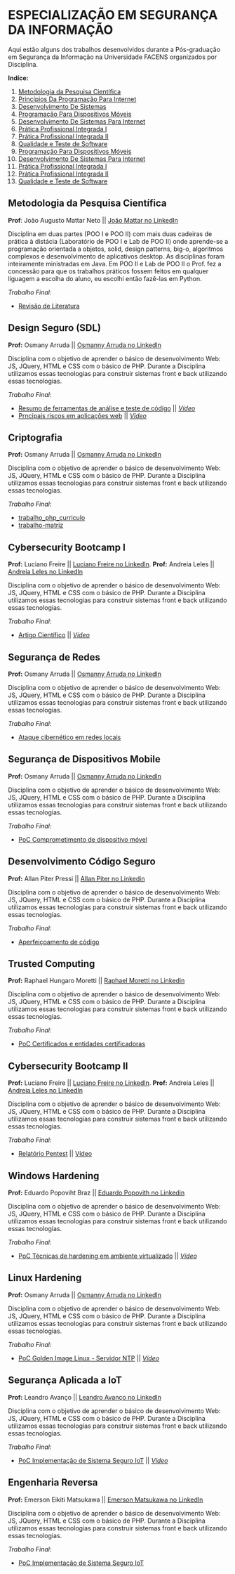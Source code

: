 # ESPECIALIZAÇÃO EM SEGURANÇA DA INFORMAÇÃO

Aqui estão alguns dos trabalhos desenvolvidos durante a Pós-graduação em Segurança da Informação na Universidade FACENS organizados por Disciplina.

**Indíce:**
1. [Metodologia da Pesquisa Científica](https://github.com/oyrasec/Facens-Pos-Cybersec#metodologia-da-pesquisa-cient%C3%ADfica)
2. [Princípios Da Programação Para Internet](https://github.com/oyrasec/Facens-Pos-Cybersec#design-seguro-sdl)
3. [Desenvolvimento De Sistemas](https://github.com/oyrasec/Facens-Pos-Cybersec#criptografia)
4. [Programação Para Dispositivos Móveis](https://github.com/oyrasec/Facens-Pos-Cybersec#cybersecurity-bootcamp-i)
5. [Desenvolvimento De Sistemas Para Internet](https://github.com/oyrasec/Facens-Pos-Cybersec#seguran%C3%A7a-de-redes)
6. [Prática Profissional Integrada I](https://github.com/oyrasec/Facens-Pos-Cybersec/blob/main/README.md#seguran%C3%A7a-de-dispositivos-mobile)
7. [Prática Profissional Integrada II](https://github.com/oyrasec/Facens-Pos-Cybersec#desenvolvimento-c%C3%B3digo-seguro)
8. [Qualidade e Teste de Software](https://github.com/oyrasec/Facens-Pos-Cybersec#trusted-computing)
9. [Programação Para Dispositivos Móveis](https://github.com/oyrasec/Facens-Pos-Cybersec#cybersecurity-bootcamp-ii)
10. [Desenvolvimento De Sistemas Para Internet](https://github.com/oyrasec/Facens-Pos-Cybersec#windows-hardening)
11. [Prática Profissional Integrada I](https://github.com/oyrasec/Facens-Pos-Cybersec#linux-hardening)
12. [Prática Profissional Integrada II](https://github.com/oyrasec/Facens-Pos-Cybersec#seguran%C3%A7a-aplicada-a-iot)
13. [Qualidade e Teste de Software](https://github.com/oyrasec/Facens-Pos-Cybersec#engenharia-reversa)


## Metodologia da Pesquisa Científica
**Prof**: João Augusto Mattar Neto || [João Mattar no LinkedIn](https://www.linkedin.com/in/jo%C3%A3o-mattar/)

Disciplina em duas partes (POO I e POO II) com mais duas cadeiras de prática à distácia (Laboratório de POO I e Lab de POO II) onde aprende-se a programação orientada a objetos, solid, design patterns, big-o, algoritmos complexos e desenvolvimento de aplicativos desktop. As disciplinas foram inteiramente ministradas em Java. Em POO II e Lab de POO II o Prof. fez a concessão para que os trabalhos práticos fossem feitos em qualquer liguagem a escolha do aluno, eu escolhi então fazê-las em Python. 

*Trabalho Final:*
- [Revisão de Literatura](https://1drv.ms/b/s!Ar7SMnGPv3acwn-j9Z4rotxiksSU?e=nXeAw2)

## Design Seguro (SDL)
**Prof:** Osmany Arruda || [Osmanny Arruda no LinkedIn](https://www.linkedin.com/in/osmany-arruda/)

Disciplina com o objetivo de aprender o básico de desenvolvimento Web: JS, JQuery, HTML e CSS com o básico de PHP. Durante a Disciplina utilizamos essas tecnologias para construir sistemas front e back utilizando essas tecnologias.

*Trabalho Final:*
- [Resumo de ferramentas de análise e teste de código](https://github.com/Camilotk/trabalho_php_curriculo) || *[Vídeo](https://www.youtube.com/watch?v=P2UTReNspy4&ab_channel=Ot%C3%A1vioMarelli)*
- [Prncipais riscos em aplicações web](https://github.com/Camilotk/trabalho-matriz) || *[Vídeo](https://www.youtube.com/watch?v=-XJ-kyH7XXI&ab_channel=Ot%C3%A1vioMarelli)*

## Criptografia
**Prof:** Osmany Arruda || [Osmanny Arruda no LinkedIn](https://www.linkedin.com/in/osmany-arruda/)

Disciplina com o objetivo de aprender o básico de desenvolvimento Web: JS, JQuery, HTML e CSS com o básico de PHP. Durante a Disciplina utilizamos essas tecnologias para construir sistemas front e back utilizando essas tecnologias.

*Trabalho Final:*
- [trabalho_php_curriculo](https://github.com/Camilotk/trabalho_php_curriculo)
- [trabalho-matriz](https://github.com/Camilotk/trabalho-matriz)

## Cybersecurity Bootcamp I
**Prof:** Luciano Freire || [Luciano Freire no LinkedIn](https://www.linkedin.com/in/luciano-freire/).
**Prof:** Andreia Leles  || [Andreia Leles no LinkedIn](https://www.linkedin.com/in/andreia-leles-b0037320/)

Disciplina com o objetivo de aprender o básico de desenvolvimento Web: JS, JQuery, HTML e CSS com o básico de PHP. Durante a Disciplina utilizamos essas tecnologias para construir sistemas front e back utilizando essas tecnologias.

*Trabalho Final:*
- [Artigo Científico](https://1drv.ms/b/s!Ar7SMnGPv3acwn-j9Z4rotxiksSU?e=nXeAw2) || *[Vídeo](https://www.youtube.com/watch?v=1ZS9CxlXkx0&list=PLj-hIxscN0oOensA8bpQbiWuw4cUhxQZw&ab_channel=GelsonFilho)* 


## Segurança de Redes
**Prof:** Osmany Arruda || [Osmanny Arruda no LinkedIn](https://www.linkedin.com/in/osmany-arruda/)

Disciplina com o objetivo de aprender o básico de desenvolvimento Web: JS, JQuery, HTML e CSS com o básico de PHP. Durante a Disciplina utilizamos essas tecnologias para construir sistemas front e back utilizando essas tecnologias.

*Trabalho Final:*
- [Ataque cibernético em redes locais](https://github.com/Camilotk/trabalho_php_curriculo)


## Segurança de Dispositivos Mobile
**Prof:** Osmany Arruda || [Osmanny Arruda no LinkedIn](https://www.linkedin.com/in/osmany-arruda/)

Disciplina com o objetivo de aprender o básico de desenvolvimento Web: JS, JQuery, HTML e CSS com o básico de PHP. Durante a Disciplina utilizamos essas tecnologias para construir sistemas front e back utilizando essas tecnologias.

*Trabalho Final:*
- [PoC Comprometimento de dispositivo móvel](https://github.com/Camilotk/trabalho_php_curriculo)


## Desenvolvimento Código Seguro
**Prof:** Allan Piter Pressi || [Allan Piter no Linkedin](https://www.linkedin.com/in/allanpitter/)

Disciplina com o objetivo de aprender o básico de desenvolvimento Web: JS, JQuery, HTML e CSS com o básico de PHP. Durante a Disciplina utilizamos essas tecnologias para construir sistemas front e back utilizando essas tecnologias.

*Trabalho Final:*
- [Aperfeiçoamento de código](https://github.com/Camilotk/trabalho_php_curriculo)

## Trusted Computing
**Prof:** Raphael Hungaro Moretti || [Raphael Moretti no Linkedin](https://www.linkedin.com/in/raphael-hungaro-moretti/)

Disciplina com o objetivo de aprender o básico de desenvolvimento Web: JS, JQuery, HTML e CSS com o básico de PHP. Durante a Disciplina utilizamos essas tecnologias para construir sistemas front e back utilizando essas tecnologias.

*Trabalho Final:*
- [PoC Certificados e entidades certificadoras](https://github.com/Camilotk/trabalho_php_curriculo)

## Cybersecurity Bootcamp II
**Prof:** Luciano Freire || [Luciano Freire no LinkedIn](https://www.linkedin.com/in/luciano-freire/).
**Prof:** Andreia Leles  || [Andreia Leles no LinkedIn](https://www.linkedin.com/in/andreia-leles-b0037320/)

Disciplina com o objetivo de aprender o básico de desenvolvimento Web: JS, JQuery, HTML e CSS com o básico de PHP. Durante a Disciplina utilizamos essas tecnologias para construir sistemas front e back utilizando essas tecnologias.

*Trabalho Final:*
- [Relatório Pentest](https://1drv.ms/b/s!Ar7SMnGPv3acwn-j9Z4rotxiksSU?e=nXeAw2) || [Vídeo](https://www.youtube.com/watch?v=kAVHAvkutQQ&t=836s&ab_channel=GelsonFilho) 

## Windows Hardening
**Prof:** Eduardo Popoviht Braz || [Eduardo Popovith no Linkedin](https://www.linkedin.com/in/edupopovhtbraz/)

Disciplina com o objetivo de aprender o básico de desenvolvimento Web: JS, JQuery, HTML e CSS com o básico de PHP. Durante a Disciplina utilizamos essas tecnologias para construir sistemas front e back utilizando essas tecnologias.

*Trabalho Final:*
- [PoC Técnicas de hardening em ambiente virtualizado](https://github.com/Camilotk/trabalho_php_curriculo) || *[Vídeo](https://www.youtube.com/watch?v=9UIY5FlcR4s&ab_channel=Ot%C3%A1vioMarelli)*


## Linux Hardening
**Prof:** Osmany Arruda || [Osmanny Arruda no LinkedIn](https://www.linkedin.com/in/osmany-arruda/)

Disciplina com o objetivo de aprender o básico de desenvolvimento Web: JS, JQuery, HTML e CSS com o básico de PHP. Durante a Disciplina utilizamos essas tecnologias para construir sistemas front e back utilizando essas tecnologias.

*Trabalho Final:*
- [PoC Golden Image Linux - Servidor NTP](https://github.com/Camilotk/trabalho_php_curriculo) || *[Vídeo](https://www.youtube.com/watch?v=pBaY3LaNfdM&ab_channel=Ot%C3%A1vioMarelli)*


## Segurança Aplicada a IoT
**Prof:** Leandro Avanço || [Leandro Avanço no LinkedIn](https://www.linkedin.com/in/leandro-avanco/)

Disciplina com o objetivo de aprender o básico de desenvolvimento Web: JS, JQuery, HTML e CSS com o básico de PHP. Durante a Disciplina utilizamos essas tecnologias para construir sistemas front e back utilizando essas tecnologias.

*Trabalho Final:*
- [PoC Implementação de Sistema Seguro IoT](https://github.com/Camilotk/trabalho_php_curriculo) || *[Vídeo](https://www.youtube.com/watch?v=9UIY5FlcR4s&ab_channel=Ot%C3%A1vioMarelli)*


## Engenharia Reversa
**Prof:** Emerson Eikiti Matsukawa || [Emerson Matsukawa no LinkedIn](https://www.linkedin.com/in/ematsukawa/)

Disciplina com o objetivo de aprender o básico de desenvolvimento Web: JS, JQuery, HTML e CSS com o básico de PHP. Durante a Disciplina utilizamos essas tecnologias para construir sistemas front e back utilizando essas tecnologias.

*Trabalho Final:*
- [PoC Implementação de Sistema Seguro IoT](https://github.com/Camilotk/trabalho_php_curriculo)


